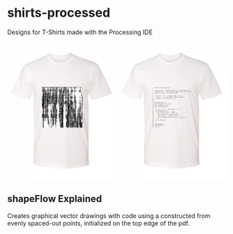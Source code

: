 # shirts-processed
Designs for T-Shirts made with the Processing IDE

![shapeFlow](shapeFlow-mockup.png)


## shapeFlow Explained
Creates graphical vector drawings with code using a constructed from evenly spaced-out points, initialized on the top edge of the pdf.